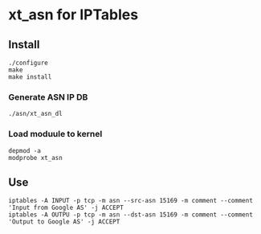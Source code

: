 # xt_asn for IPTables

## Install
```
./configure
make
make install
```
### Generate ASN IP DB
```
./asn/xt_asn_dl
```
### Load moduule to kernel
```
depmod -a
modprobe xt_asn
```
## Use
```
iptables -A INPUT -p tcp -m asn --src-asn 15169 -m comment --comment 'Input from Google AS' -j ACCEPT
iptables -A OUTPU -p tcp -m asn --dst-asn 15169 -m comment --comment 'Output to Google AS' -j ACCEPT
